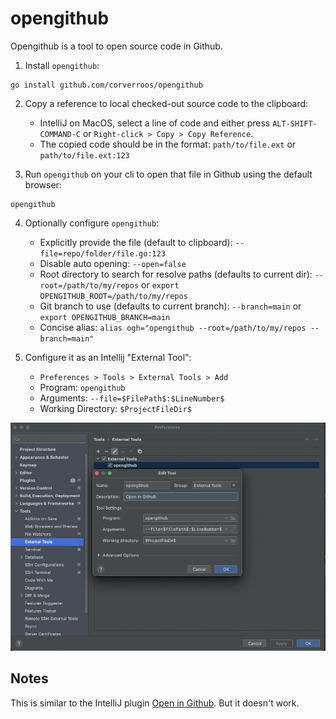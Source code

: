 # opengithub

Opengithub is a tool to open source code in Github. 

1. Install `opengithub`:
```shell
go install github.com/corverroos/opengithub
```

2. Copy a reference to local checked-out source code to the clipboard:
   - IntelliJ on MacOS, select a line of code and either press `ALT-SHIFT-COMMAND-C` or `Right-click > Copy > Copy Reference`.
   - The copied code should be in the format: `path/to/file.ext` or `path/to/file.ext:123`

3. Run `opengithub` on your cli to open that file in Github using the default browser:
```shell
opengithub
```

4. Optionally configure `opengithub`:
   - Explicitly provide the file (default to clipboard): `--file=repo/folder/file.go:123`
   - Disable auto opening: `--open=false`
   - Root directory to search for resolve paths (defaults to current dir): `--root=/path/to/my/repos` or `export OPENGITHUB_ROOT=/path/to/my/repos`
   - Git branch to use (defaults to current branch): `--branch=main` or `export OPENGITHUB_BRANCH=main`
   - Concise alias: `alias ogh="opengithub --root=/path/to/my/repos --branch=main"`

5. Configure it as an Intellij "External Tool":
   - `Preferences > Tools > External Tools > Add`
   - Program: `opengithub`
   - Arguments: `--file=$FilePath$:$LineNumber$`
   - Working Directory: `$ProjectFileDir$`
   
![Add IntelliJ External Tool](intellij.png "Add IntelliJ External Tool")

## Notes

This is similar to the IntelliJ plugin [Open in Github](https://plugins.jetbrains.com/plugin/7190-open-in-github). But it doesn't work.
